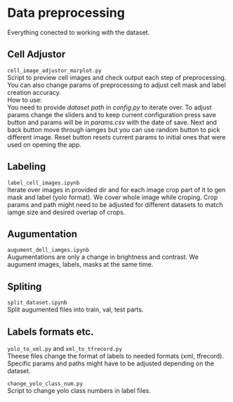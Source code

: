 # Data preprocessing
Everything conected to working with the dataset.

## Cell Adjustor
`cell_image_adjustor_marplot.py`   
Script to preview cell images and check output each step of preprocessing. You can also change params of preprocessing to adjust cell mask and label creation accuracy.    
How to use:   
You need to provide *dataset path* in *config.py* to iterate over. To adjust params change the sliders and to keep current configuration press save button and params will be in *params.csv* with the date of save. Next and back button move through iamges but you can use random button to pick different image. Reset button resets current params to initial ones that were used on opening the app.   

## Labeling
`label_cell_images.ipynb`    
Iterate over images in provided dir and for each image crop part of it to gen mask and label (yolo format).
We cover whole image while croping. Crop params and path might need to be adjusted for different datasets to match iamge size and desired overlap of crops.

## Augumentation
`augument_dell_iamges.ipynb`   
Augumentations are only a change in brightness and contrast. We augument images, labels, masks at the same time.

## Spliting
`split_dataset.ipynb`   
Split augumented files into train, val, test parts.

## Labels formats etc.
`yolo_to_xml.py` and `xml_to_tfrecord.py`   
Theese files change the format of labels to needed formats (xml, tfrecord).
Specific params and paths might have to be adjusted depending on the dataset.
   
`change_yolo_class_num.py`   
Script to change yolo class numbers in label files.   

